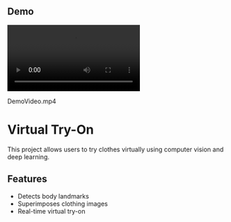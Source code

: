 ## Demo

![Virtual Try-On Demo](./DemoVideo.mp4)


DemoVideo.mp4


# Virtual Try-On

This project allows users to try clothes virtually using computer vision and deep learning.

## Features
- Detects body landmarks
- Superimposes clothing images
- Real-time virtual try-on
